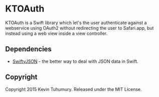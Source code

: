 # KTOAuth

KTOAuth is a Swift library which let's the user authenticate against a webservice using OAuth2 without redirecting the user to Safari.app, but instead using a web view inside a view controller.

## Dependencies

* [SwiftyJSON](https://github.com/SwiftyJSON/SwiftyJSON) - the better way to deal with JSON data in Swift.

## Copyright

Copyright 2015 Kevin Tuhumury. Released under the MIT License.
